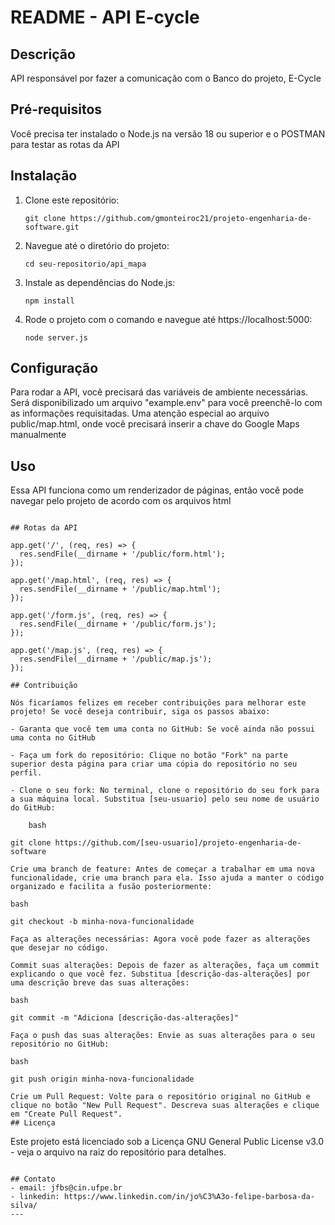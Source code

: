 # README - API E-cycle

## Descrição

API responsável por fazer a comunicação com o Banco do projeto, E-Cycle

## Pré-requisitos

Você precisa ter instalado o Node.js na versão 18 ou superior e o POSTMAN para testar as rotas da API

## Instalação

1. Clone este repositório:

   ```
   git clone https://github.com/gmonteiroc21/projeto-engenharia-de-software.git
   ```

2. Navegue até o diretório do projeto:

   ```
   cd seu-repositorio/api_mapa
   ```

3. Instale as dependências do Node.js:

   ```
   npm install
   ```

4. Rode o projeto com o comando e navegue até https://localhost:5000:

   ```
   node server.js
   ```

## Configuração

Para rodar a API, você precisará das variáveis de ambiente necessárias. Será disponibilizado um arquivo "example.env" para você preenchê-lo com as informações requisitadas. Uma atenção especial ao arquivo public/map.html, onde você precisará inserir a chave do Google Maps manualmente

## Uso

Essa API funciona como um renderizador de páginas, então você pode navegar pelo projeto de acordo com os arquivos html
```

## Rotas da API

app.get('/', (req, res) => {
  res.sendFile(__dirname + '/public/form.html');
});

app.get('/map.html', (req, res) => {
  res.sendFile(__dirname + '/public/map.html');
});

app.get('/form.js', (req, res) => {
  res.sendFile(__dirname + '/public/form.js');
});

app.get('/map.js', (req, res) => {
  res.sendFile(__dirname + '/public/map.js');
});

## Contribuição

Nós ficaríamos felizes em receber contribuições para melhorar este projeto! Se você deseja contribuir, siga os passos abaixo:

- Garanta que você tem uma conta no GitHub: Se você ainda não possui uma conta no GitHub

- Faça um fork do repositório: Clique no botão "Fork" na parte superior desta página para criar uma cópia do repositório no seu perfil.

- Clone o seu fork: No terminal, clone o repositório do seu fork para a sua máquina local. Substitua [seu-usuario] pelo seu nome de usuário do GitHub:

    bash

git clone https://github.com/[seu-usuario]/projeto-engenharia-de-software

Crie uma branch de feature: Antes de começar a trabalhar em uma nova funcionalidade, crie uma branch para ela. Isso ajuda a manter o código organizado e facilita a fusão posteriormente:

bash

git checkout -b minha-nova-funcionalidade

Faça as alterações necessárias: Agora você pode fazer as alterações que desejar no código.

Commit suas alterações: Depois de fazer as alterações, faça um commit explicando o que você fez. Substitua [descrição-das-alterações] por uma descrição breve das suas alterações:

bash

git commit -m "Adiciona [descrição-das-alterações]"

Faça o push das suas alterações: Envie as suas alterações para o seu repositório no GitHub:

bash

git push origin minha-nova-funcionalidade

Crie um Pull Request: Volte para o repositório original no GitHub e clique no botão "New Pull Request". Descreva suas alterações e clique em "Create Pull Request". 
## Licença

```
Este projeto está licenciado sob a Licença GNU General Public License v3.0 - veja o arquivo na raiz do repositório para detalhes.
```

## Contato
- email: jfbs@cin.ufpe.br
- linkedin: https://www.linkedin.com/in/jo%C3%A3o-felipe-barbosa-da-silva/
---
